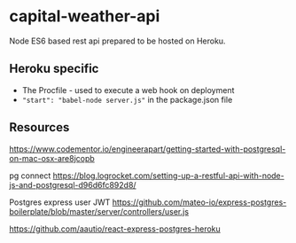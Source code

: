 # capital-weather-api

Node ES6 based rest api prepared to be hosted on Heroku.

## Heroku specific

* The Procfile - used to execute a web hook on deployment
* `"start": "babel-node server.js"` in the package.json file

## Resources
https://www.codementor.io/engineerapart/getting-started-with-postgresql-on-mac-osx-are8jcopb

pg connect
https://blog.logrocket.com/setting-up-a-restful-api-with-node-js-and-postgresql-d96d6fc892d8/

Postgres express user JWT
https://github.com/mateo-io/express-postgres-boilerplate/blob/master/server/controllers/user.js


https://github.com/aautio/react-express-postgres-heroku